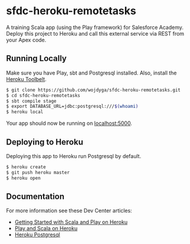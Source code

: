 # sfdc-heroku-remotetasks

A training Scala app (using the Play framework) for Salesforce Academy. Deploy this project to Heroku and call this external service via REST from your Apex code.

## Running Locally

Make sure you have Play, sbt and Postgresql installed.  Also, install the [Heroku Toolbelt](https://toolbelt.heroku.com/).

```sh
$ git clone https://github.com/wojdyga/sfdc-heroku-remotetasks.git
$ cd sfdc-heroku-remotetasks
$ sbt compile stage
$ export DATABASE_URL=jdbc:postgresql:///$(whoami)
$ heroku local
```

Your app should now be running on [localhost:5000](http://localhost:5000/).

## Deploying to Heroku

Deploying this app to Heroku run Postgresql by default.

```sh
$ heroku create
$ git push heroku master
$ heroku open
```

## Documentation

For more information see these Dev Center articles:

- [Getting Started with Scala and Play on Heroku](https://devcenter.heroku.com/articles/getting-started-with-scala#introduction)
- [Play and Scala on Heroku](https://devcenter.heroku.com/categories/language-support#scala-and-play)
- [Heroku Postgresql](https://devcenter.heroku.com/articles/heroku-postgresql)
